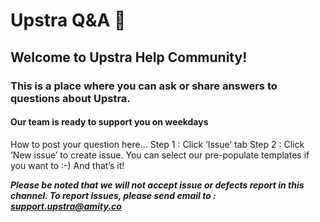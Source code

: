 # Upstra Q&A 💬

## Welcome to Upstra Help Community!
### This is a place where you can ask or share answers to questions about Upstra.

#### Our team is ready to support you on weekdays
How to post your question here…
Step 1 : Click ‘Issue’ tab
Step 2 : Click ‘New issue’ to create issue. You can select our pre-populate templates if you want to :-)
And that’s it!

***Please be noted that we will not accept issue or defects report in this channel.
To report issues, please send email to : support.upstra@amity.co***
